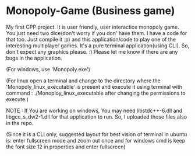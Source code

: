 # Monopoly-Game (Business game)
My first CPP project.
It is user friendly, user interactice monopoly game.
You just need two dice(don't worry if you don' have them. I have a code for that too. Just compile it :p) and this application/code to play one of the interesting multiplayer games.
It's a pure terminal application(using CLI). So, don't expect any graphics please. :)
Please let me know if there are any bugs in the application.

(For windows, use 'Monopoly.exe')

(For linux open a terminal and change to the directory where the 'Monopoly_linux_executable' is present and execute it using terminal with command : ./Monoploy_linux_executable after changing the permissions to execute.)


NOTE : If You are working on windows, You may need libstdc++-6.dll and libgcc_s_dw2-1.dll for that application to run. So, I uploaded those files also in the repo.

(Since it is a CLI only, suggested layout for best vision of terminal in ubuntu is: enter fullscreen mode and zoom out once and for windows cmd is keep the font size 12 in properties and enter fullscreen)
